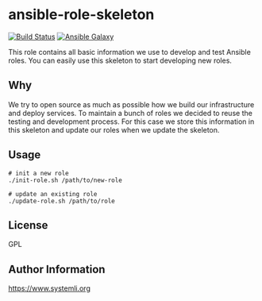 # ansible-role-skeleton

[![Build Status](https://travis-ci.org/systemli/ansible-role-skeleton.svg?branch=master)](https://travis-ci.org/systemli/ansible-role-skeleton) [![Ansible Galaxy](http://img.shields.io/badge/ansible--galaxy-skeleton-blue.svg)](https://galaxy.ansible.com/systemli/skeleton/)

This role contains all basic information we use to develop and test Ansible roles. You can easily use this skeleton to start developing new roles.

## Why

We try to open source as much as possible how we build our infrastructure and deploy services. To maintain a bunch of roles we decided to reuse the testing and development process. For this case we store this information in this skeleton and update our roles when we update the skeleton.

## Usage

    # init a new role
    ./init-role.sh /path/to/new-role

    # update an existing role
    ./update-role.sh /path/to/role

## License

GPL

## Author Information

https://www.systemli.org
